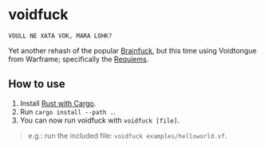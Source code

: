 # voidfuck

`VOULL NE XATA VOK, MARA LOHK?`

Yet another rehash of the popular [Brainfuck](https://en.wikipedia.org/wiki/Brainfuck),
but this time using Voidtongue from Warframe; specifically the [Requiems](https://wiki.warframe.com/w/Requiem_Mods).

## How to use

1. Install [Rust with Cargo](https://www.rust-lang.org/tools/install).
2. Run `cargo install --path .`.
3. You can now run voidfuck with `voidfuck [file]`.
> e.g.: run the included file: `voidfuck examples/helloworld.vf`.
